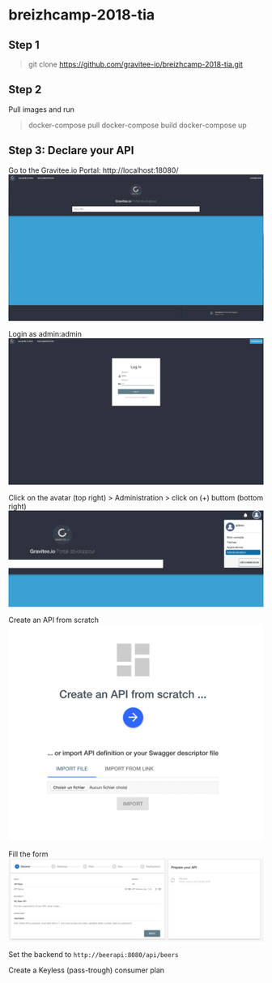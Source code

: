 # breizhcamp-2018-tia

## Step 1
> git clone https://github.com/gravitee-io/breizhcamp-2018-tia.git

## Step 2
Pull images and run
> docker-compose pull
> docker-compose build
> docker-compose up

## Step 3: Declare your API
Go to the Gravitee.io Portal: http://localhost:18080/
![Alt text](assets/screenshot1.png?raw=true "Portal")

Login as admin:admin
![Alt text](assets/screenshot2.png?raw=true "Login")

Click on the avatar (top right) > Administration > click on (+) buttom (bottom right)
![Alt text](assets/screenshot3.png?raw=true "Administration")

Create an API from scratch
![Alt text](assets/screenshot4.png?raw=true "Create an API from scratch")

Fill the form
![Alt text](assets/screenshot5.png?raw=true "Create API")

Set the backend to `http://beerapi:8080/api/beers`

Create a Keyless (pass-trough) consumer plan